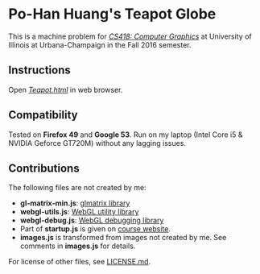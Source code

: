 # Po-Han Huang's Teapot Globe

This is a machine problem for *[CS418: Computer Graphics](https://courses.engr.illinois.edu/cs418/)* at University of Illinois at Urbana-Champaign in the Fall 2016 semester. 

## Instructions

Open [*Teapot.html*](https://phuang17.github.io/SideProjects/TeapotGlobe/Teapot.html) in web browser.

## Compatibility

Tested on **Firefox 49** and **Google 53**. Run on my laptop (Intel Core i5 & NVIDIA Geforce GT720M) without any lagging issues. 

## Contributions

The following files are not created by me:

+ **gl-matrix-min.js**: [glmatrix library](http://glmatrix.net/)
+ **webgl-utils.js**: [WebGL utility library](https://www.khronos.org/registry/webgl/sdk/demos/common/)
+ **webgl-debug.js**: [WebGL debugging library](https://www.khronos.org/webgl/wiki/Debugging)
+ Part of **startup.js** is given on [course website](https://courses.engr.illinois.edu/cs418/).
+ **images.js** is transformed from images not created by me. See comments in **images.js** for details.

For license of other files, see [LICENSE.md](LICENSE.md).